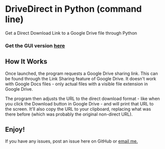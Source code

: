 # DriveDirect in Python (command line)
Get a Direct Download Link to a Google Drive file through Python

### Get the GUI version [here](https://github.com/ThisIsNoahEvans/DriveDirect-GUI)

## How It Works
Once launched, the program requests a Google Drive sharing link. This can be found through the Link Sharing feature of Google Drive. It doesn't work with Google Docs files - only actual files with a visible file extension in Google Drive.

The program then adjusts the URL to the direct download format - like when you click the Download button in Google Drive - and will print that URL to the screen. It'll also copy the URL to your clipboard, replacing what was there before (which was probably the original non-direct URL).

## Enjoy!
If you have any issues, post an issue here on GitHub or [email me.](mailto:programming@itsnoahevans.co.uk)
